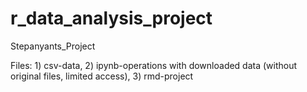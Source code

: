 # r_data_analysis_project
Stepanyants_Project

Files: 1) csv-data, 2) ipynb-operations with downloaded data (without original files, limited access), 3) rmd-project 
